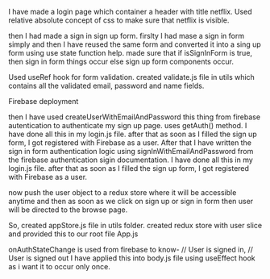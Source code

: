 I have made a login page which container a header with title netflix. Used relative absolute concept of css to make sure that netflix is visible.

then I had made a sign in sign up form. firslty I had mase a sign in form simply and then I have reused the same form and converted it into a sing up form using use state function help. made sure that if isSignInForm is true, then sign in form things occur else sign up form components occur.

Used useRef hook for form validation. created validate.js file in utils which contains all the validated email, password and name fields.

Firebase deployment

then I have used createUserWithEmailAndPassword this thing from firebase autentication to authenticate my sign up page. uses getAuth() method. I have done all this in my login.js file. after that as soon as I filled the sign up form, I got registered with Firebase as a user.
After that I have written the sign in form authentication logic using signInWithEmailAndPassword from the firebase authentication sigin documentation. I have done all this in my login.js file. after that as soon as I filled the sign up form, I got registered with Firebase as a user.

now push the user object to a redux store where it will be accessible anytime and then as soon as we click on sign up or sign in form then user will be directed to the browse page.

So, created appStore.js file in utils folder. created redux store with user slice and provided this to our root file App.js

onAuthStateChange is used from firebase to know-
// User is signed in,
// User is signed out
I have applied this into body.js file using useEffect hook as i want it to occur only once.
